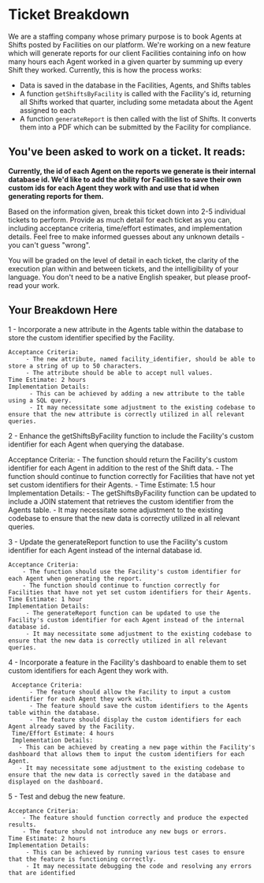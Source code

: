 # Ticket Breakdown
We are a staffing company whose primary purpose is to book Agents at Shifts posted by Facilities on our platform. We're working on a new feature which will generate reports for our client Facilities containing info on how many hours each Agent worked in a given quarter by summing up every Shift they worked. Currently, this is how the process works:

- Data is saved in the database in the Facilities, Agents, and Shifts tables
- A function `getShiftsByFacility` is called with the Facility's id, returning all Shifts worked that quarter, including some metadata about the Agent assigned to each
- A function `generateReport` is then called with the list of Shifts. It converts them into a PDF which can be submitted by the Facility for compliance.

## You've been asked to work on a ticket. It reads:

**Currently, the id of each Agent on the reports we generate is their internal database id. We'd like to add the ability for Facilities to save their own custom ids for each Agent they work with and use that id when generating reports for them.**


Based on the information given, break this ticket down into 2-5 individual tickets to perform. Provide as much detail for each ticket as you can, including acceptance criteria, time/effort estimates, and implementation details. Feel free to make informed guesses about any unknown details - you can't guess "wrong".


You will be graded on the level of detail in each ticket, the clarity of the execution plan within and between tickets, and the intelligibility of your language. You don't need to be a native English speaker, but please proof-read your work.

## Your Breakdown Here



1 - Incorporate a new attribute in the Agents table within the database to store the custom identifier specified by the Facility.

    Acceptance Criteria:
         - The new attribute, named facility_identifier, should be able to store a string of up to 50 characters.
         - The attribute should be able to accept null values.
    Time Estimate: 2 hours
    Implementation Details:
          - This can be achieved by adding a new attribute to the table using a SQL query.
          - It may necessitate some adjustment to the existing codebase to ensure that the new attribute is correctly utilized in all relevant queries.

2 - Enhance the getShiftsByFacility function to include the Facility's custom identifier for each Agent when querying the database.

   Acceptance Criteria:
     - The function should return the Facility's custom identifier for each Agent in addition to the rest of the Shift data.
     - The function should continue to function correctly for Facilities that have not yet set custom identifiers for their Agents.
        -  Time Estimate: 1.5 hour
     Implementation Details:
        - The getShiftsByFacility function can be updated to include a JOIN statement that retrieves the custom identifier from the Agents table.
        - It may necessitate some adjustment to the existing codebase to ensure that the new data is correctly utilized in all relevant queries.

3 - Update the generateReport function to use the Facility's custom identifier for each Agent instead of the internal database id.

    Acceptance Criteria:
        - The function should use the Facility's custom identifier for each Agent when generating the report.
        - The function should continue to function correctly for Facilities that have not yet set custom identifiers for their Agents. 
    Time Estimate: 1 hour
    Implementation Details:
         - The generateReport function can be updated to use the Facility's custom identifier for each Agent instead of the internal database id.
         - It may necessitate some adjustment to the existing codebase to ensure that the new data is correctly utilized in all relevant queries.


4 - Incorporate a feature in the Facility's dashboard to enable them to set custom identifiers for each Agent they work with.

     Acceptance Criteria:
          - The feature should allow the Facility to input a custom identifier for each Agent they work with.
          - The feature should save the custom identifiers to the Agents table within the database.
          - The feature should display the custom identifiers for each Agent already saved by the Facility.
     Time/Effort Estimate: 4 hours
     Implementation Details:
       - This can be achieved by creating a new page within the Facility's dashboard that allows them to input the custom identifiers for each Agent.
       - It may necessitate some adjustment to the existing codebase to ensure that the new data is correctly saved in the database and displayed on the dashboard.

5 - Test and debug the new feature.

    Acceptance Criteria:
        - The feature should function correctly and produce the expected results.
        - The feature should not introduce any new bugs or errors.
    Time Estimate: 2 hours
    Implementation Details:
         - This can be achieved by running various test cases to ensure that the feature is functioning correctly.
         - It may necessitate debugging the code and resolving any errors that are identified